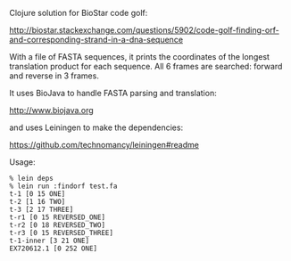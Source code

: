 Clojure solution for BioStar code golf:

http://biostar.stackexchange.com/questions/5902/code-golf-finding-orf-and-corresponding-strand-in-a-dna-sequence

With a file of FASTA sequences, it prints the coordinates of the longest
translation product for each sequence. All 6 frames are searched: forward and
reverse in 3 frames.

It uses BioJava to handle FASTA parsing and translation:

http://www.biojava.org

and uses Leiningen to make the dependencies:

https://github.com/technomancy/leiningen#readme

Usage:

    % lein deps
    % lein run :findorf test.fa
    t-1 [0 15 ONE]
    t-2 [1 16 TWO]
    t-3 [2 17 THREE]
    t-r1 [0 15 REVERSED_ONE]
    t-r2 [0 18 REVERSED_TWO]
    t-r3 [0 15 REVERSED_THREE]
    t-1-inner [3 21 ONE]
    EX720612.1 [0 252 ONE]
